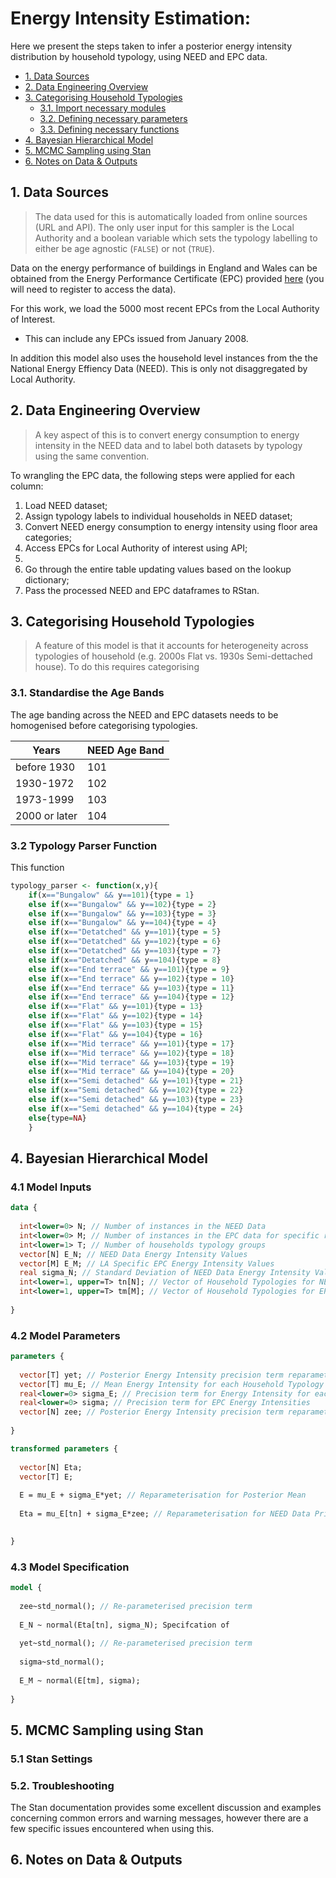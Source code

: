 # Energy Intensity Estimation:  <!-- omit in toc -->

Here we present the steps taken to infer a posterior energy intensity distribution by household typology, using NEED and EPC data.

- [1. Data Sources](#1-data-sources)
- [2. Data Engineering Overview](#2-data-engineering-overview)
- [3. Categorising Household Typologies](#3-categorising-household-typologies)
  - [3.1. Import necessary modules](#31-import-necessary-modules)
  - [3.2. Defining necessary parameters](#32-defining-necessary-parameters)
  - [3.3. Defining necessary functions](#33-defining-necessary-functions)
- [4. Bayesian Hierarchical Model](#4-bayesian-hierarchical-model)
- [5. MCMC Sampling using Stan](#5-mcmc-sampling-using-stan)
- [6. Notes on Data & Outputs](#6-notes-on-data-&-outputs)

## 1. Data Sources

> The data used for this is automatically loaded from online sources (URL and API). The only user input for this sampler is the Local Authority and a boolean variable which sets the typology labelling to either be age agnostic (`FALSE`) or not (`TRUE`).

Data on the energy performance of buildings in England and Wales can be obtained from the Energy Performance Certificate (EPC) provided [here](https://epc.opendatacommunities.org/) (you will need to register to access the data).

For this work, we load the 5000 most recent EPCs from the Local Authority of Interest.

- This can include any EPCs issued from January 2008.

In addition this model also uses the household level instances from the the National Energy Effiency Data (NEED). This is only not disaggregated by Local Authority.

## 2. Data Engineering Overview

> A key aspect of this is to convert energy consumption to energy intensity in the NEED data and to label both datasets by typology using the same convention.

To wrangling the EPC data, the following steps were applied for each column:

1. Load NEED dataset;
2. Assign typology labels to individual households in NEED dataset;
3. Convert NEED energy consumption to energy intensity using floor area categories;
4. Access EPCs for Local Authority of interest using API;
5. 
6. Go through the entire table updating values based on the lookup dictionary;
7. Pass the processed NEED and EPC dataframes to RStan.

## 3. Categorising Household Typologies

> A feature of this model is that it accounts for heterogeneity across typologies of household (e.g. 2000s Flat vs. 1930s Semi-dettached house). To do this requires categorising 

### 3.1. Standardise the Age Bands

The age banding across the NEED and EPC datasets needs to be homogenised before categorising typologies.

| Years | NEED Age Band|
| ------------- |-------------|
| before 1930 | 101 |
| 1930-1972 | 102 |
| 1973-1999 | 103 |
| 2000 or later | 104 |

### 3.2 Typology Parser Function

This function 

```r
typology_parser <- function(x,y){
    if(x=="Bungalow" && y==101){type = 1}
    else if(x=="Bungalow" && y==102){type = 2}
    else if(x=="Bungalow" && y==103){type = 3}
    else if(x=="Bungalow" && y==104){type = 4}
    else if(x=="Detatched" && y==101){type = 5}
    else if(x=="Detatched" && y==102){type = 6}
    else if(x=="Detatched" && y==103){type = 7}
    else if(x=="Detatched" && y==104){type = 8}
    else if(x=="End terrace" && y==101){type = 9}
    else if(x=="End terrace" && y==102){type = 10}
    else if(x=="End terrace" && y==103){type = 11}
    else if(x=="End terrace" && y==104){type = 12}
    else if(x=="Flat" && y==101){type = 13}
    else if(x=="Flat" && y==102){type = 14}
    else if(x=="Flat" && y==103){type = 15}
    else if(x=="Flat" && y==104){type = 16}
    else if(x=="Mid terrace" && y==101){type = 17}
    else if(x=="Mid terrace" && y==102){type = 18}
    else if(x=="Mid terrace" && y==103){type = 19}
    else if(x=="Mid terrace" && y==104){type = 20}
    else if(x=="Semi detached" && y==101){type = 21}
    else if(x=="Semi detached" && y==102){type = 22}
    else if(x=="Semi detached" && y==103){type = 23}
    else if(x=="Semi detached" && y==104){type = 24}
    else{type=NA}
    }
```

## 4. Bayesian Hierarchical Model

### 4.1 Model Inputs

```stan
data {
  
  int<lower=0> N; // Number of instances in the NEED Data
  int<lower=0> M; // Number of instances in the EPC data for specific region
  int<lower=1> T; // Number of households typology groups
  vector[N] E_N; // NEED Data Energy Intensity Values
  vector[M] E_M; // LA Specific EPC Energy Intensity Values
  real sigma_N; // Standard Deviation of NEED Data Energy Intensity Values
  int<lower=1, upper=T> tn[N]; // Vector of Household Typologies for NEED Data
  int<lower=1, upper=T> tm[M]; // Vector of Household Typologies for EPC Data
  
}
```

### 4.2 Model Parameters

```stan
parameters {
  
  vector[T] yet; // Posterior Energy Intensity precision term reparameterisation
  vector[T] mu_E; // Mean Energy Intensity for each Household Typology
  real<lower=0> sigma_E; // Precision term for Energy Intensity for each Household Typology
  real<lower=0> sigma; // Precision term for EPC Energy Intensities
  vector[N] zee; // Posterior Energy Intensity precision term reparameterisation
  
}

transformed parameters {
  
  vector[N] Eta;
  vector[T] E;
  
  E = mu_E + sigma_E*yet; // Reparameterisation for Posterior Mean
  
  Eta = mu_E[tn] + sigma_E*zee; // Reparameterisation for NEED Data Prior
  

}
```

### 4.3 Model Specification

```stan
model {
  
  zee~std_normal(); // Re-parameterised precision term
  
  E_N ~ normal(Eta[tn], sigma_N); Specifcation of 
  
  yet~std_normal(); // Re-parameterised precision term
  
  sigma~std_normal();
  
  E_M ~ normal(E[tm], sigma);
  
}
```

## 5. MCMC Sampling using Stan

### 5.1 Stan Settings

### 5.2. Troubleshooting

The Stan documentation provides some excellent discussion and examples concerning common errors and warning messages, however there are a few specific issues encountered when using this. 

## 6. Notes on Data & Outputs
